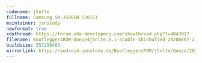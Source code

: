 ```yaml
---
codename: j5nlte
fullname: Samsung SM-J500FN (2015)
maintainer: jenslody
newformat: true
xdathread: https://forum.xda-developers.com/showthread.php?t=4043017
filename: BootleggersROM-Queue4j5nlte.5.1-Stable-Shishufied-20200607-215218.zip
buildsize: 557250483
mirrorlink: https://android.jenslody.de/BootleggersROM/j5nlte/Queso/20200607-215218/
---
```


